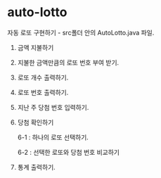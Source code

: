 # auto-lotto
자동 로또 구현하기 - src폴더 안의 AutoLotto.java 파일.

1. 금액 지불하기

2. 지불한 금액만큼의 로또 번호 부여 받기.

3. 로또 개수 출력하기.

4. 로또 번호 출력하기.

5. 지난 주 당첨 번호 입력하기.

6. 당첨 확인하기

	6-1 : 하나의 로또 선택하기.
  
	6-2 : 선택한 로또와 당첨 번호 비교하기
  
 7. 통계 출력하기.

